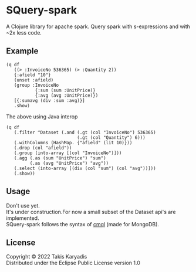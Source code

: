 # SQuery-spark

A Clojure library for apache spark.
Query spark with s-expressions and with ~2x less code.

## Example

```
(q df
   ((> :InvoiceNo 536365) (> :Quantity 2))
   {:afield "10"}
   (unset :afield)
   (group :InvoiceNo
           {:sum (sum :UnitPrice)}
           {:avg (avg :UnitPrice)})
   [{:sumavg (div :sum :avg)}]
   .show)
```

The above using Java interop

```
(q df
   (.filter ^Dataset (.and (.gt (col "InvoiceNo") 536365)
                           (.gt (col "Quantity") 6)))
   (.withColumns (HashMap. {"afield" (lit 10)}))
   (.drop (col "afield"))
   (.group (into-array [(col "InvoiceNo")]))
   (.agg (.as (sum "UnitPrice") "sum")
         (.as (avg "UnitPrice") "avg"))
   (.select (into-array [(div (col "sum") (col "avg"))]))
   (.show))
```


## Usage

Don't use yet.  
It's under construction.For now a small subset of the Dataset api's are implemented.    
SQuery-spark follows the syntax of [cmql](https://cmql.org/documentation/) (made for MongoDB).  

## License

Copyright © 2022 Takis Karyadis  
Distributed under the Eclipse Public License version 1.0

